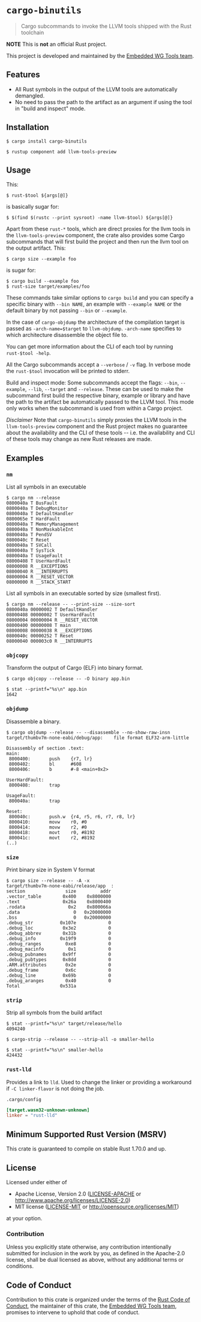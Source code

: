 # `cargo-binutils`

> Cargo subcommands to invoke the LLVM tools shipped with the Rust toolchain

**NOTE** This is **not** an official Rust project.

This project is developed and maintained by the [Embedded WG Tools team][team].

## Features

- All Rust symbols in the output of the LLVM tools are automatically demangled.
- No need to pass the path to the artifact as an argument if using the tool in
  "build and inspect" mode.

## Installation

``` console
$ cargo install cargo-binutils

$ rustup component add llvm-tools-preview
```

## Usage

This:

``` console
$ rust-$tool ${args[@]}
```

is basically sugar for:

``` console
$ $(find $(rustc --print sysroot) -name llvm-$tool) ${args[@]}
```

Apart from these `rust-*` tools, which are direct proxies for the llvm tools in
the `llvm-tools-preview` component, the crate also provides some Cargo
subcommands that will first build the project and then run the llvm tool on the
output artifact. This:

``` console
$ cargo size --example foo
```

is sugar for:

``` console
$ cargo build --example foo
$ rust-size target/examples/foo
```

These commands take similar options to `cargo build` and you can specify
a specific binary with `--bin NAME`, an example with `--example NAME`
or the default binary by not passing `--bin` or `--example`.

In the case of `cargo-objdump` the architecture of the compilation target is
passed as `-arch-name=$target` to `llvm-objdump`. `-arch-name` specifies to
which architecture disassemble the object file to.

You can get more information about the CLI of each tool by running `rust-$tool
 -help`.

All the Cargo subcommands accept a `--verbose` / `-v` flag. In verbose mode the
`rust-$tool` invocation will be printed to stderr.

Build and inspect mode: Some subcommands accept the flags: `--bin`, `--example`,
`--lib`, `--target` and `--release`. These can be used to make the subcommand
first build the respective binary, example or library and have the path to the
artifact be automatically passed to the LLVM tool. This mode only works when the
subcommand is used from within a Cargo project.

*Disclaimer* Note that `cargo-binutils` simply proxies the LLVM tools in the
`llvm-tools-preview` component and the Rust project makes no guarantee about the
availability and the CLI of these tools -- i.e. the availability and CLI of
these tools may change as new Rust releases are made.

## Examples

### `nm`

List all symbols in an executable

``` console
$ cargo nm --release
0800040a T BusFault
0800040a T DebugMonitor
0800040a T DefaultHandler
0800065e T HardFault
0800040a T MemoryManagement
0800040a T NonMaskableInt
0800040a T PendSV
0800040c T Reset
0800040a T SVCall
0800040a T SysTick
0800040a T UsageFault
08000408 T UserHardFault
08000008 R __EXCEPTIONS
08000040 R __INTERRUPTS
08000004 R __RESET_VECTOR
08000000 R __STACK_START
```

List all symbols in an executable sorted by size (smallest first).

``` console
$ cargo nm --release -- --print-size --size-sort
0800040a 00000002 T DefaultHandler
08000408 00000002 T UserHardFault
08000004 00000004 R __RESET_VECTOR
08000400 00000008 T main
08000008 00000038 R __EXCEPTIONS
0800040c 00000252 T Reset
08000040 000003c0 R __INTERRUPTS
```

### `objcopy`

Transform the output of Cargo (ELF) into binary format.

``` console
$ cargo objcopy --release -- -O binary app.bin

$ stat --printf="%s\n" app.bin
1642
```

### `objdump`

Disassemble a binary.

``` console
$ cargo objdump --release -- --disassemble --no-show-raw-insn
target/thumbv7m-none-eabi/debug/app:    file format ELF32-arm-little

Disassembly of section .text:
main:
 8000400:       push    {r7, lr}
 8000402:       bl      #608
 8000406:       b       #-8 <main+0x2>

UserHardFault:
 8000408:       trap

UsageFault:
 800040a:       trap

Reset:
 800040c:       push.w  {r4, r5, r6, r7, r8, lr}
 8000410:       movw    r0, #0
 8000414:       movw    r2, #0
 8000418:       movt    r0, #8192
 800041c:       movt    r2, #8192
(..)
```

### `size`

Print binary size in System V format

``` console
$ cargo size --release -- -A -x
target/thumbv7m-none-eabi/release/app  :
section               size         addr
.vector_table        0x400    0x8000000
.text                0x26a    0x8000400
.rodata                0x2    0x800066a
.data                    0   0x20000000
.bss                     0   0x20000000
.debug_str          0x107e            0
.debug_loc           0x3e2            0
.debug_abbrev        0x31b            0
.debug_info         0x19f9            0
.debug_ranges         0xe8            0
.debug_macinfo         0x1            0
.debug_pubnames      0x9ff            0
.debug_pubtypes      0x8dd            0
.ARM.attributes       0x2e            0
.debug_frame          0x6c            0
.debug_line          0x69b            0
.debug_aranges        0x40            0
Total               0x531a
```

### `strip`

Strip all symbols from the build artifact

``` console
$ stat --printf="%s\n" target/release/hello
4094240

$ cargo-strip --release -- --strip-all -o smaller-hello

$ stat --printf="%s\n" smaller-hello
424432
```

### `rust-lld`

Provides a link to `lld`.
Used to change the linker or providing a workaround if `-C linker-flavor` is not doing the job.

`.cargo/config`
```toml
[target.wasm32-unknown-unknown]
linker = "rust-lld"
```

## Minimum Supported Rust Version (MSRV)

This crate is guaranteed to compile on stable Rust 1.70.0 and up.

## License

Licensed under either of

- Apache License, Version 2.0 ([LICENSE-APACHE](LICENSE-APACHE) or
  http://www.apache.org/licenses/LICENSE-2.0)
- MIT license ([LICENSE-MIT](LICENSE-MIT) or http://opensource.org/licenses/MIT)

at your option.

### Contribution

Unless you explicitly state otherwise, any contribution intentionally submitted
for inclusion in the work by you, as defined in the Apache-2.0 license, shall be
dual licensed as above, without any additional terms or conditions.

## Code of Conduct

Contribution to this crate is organized under the terms of the [Rust Code of
Conduct][CoC], the maintainer of this crate, the [Embedded WG Tools team][team], promises
to intervene to uphold that code of conduct.

[CoC]: CODE_OF_CONDUCT.md
[team]: https://github.com/rust-embedded/wg#the-tools-team
